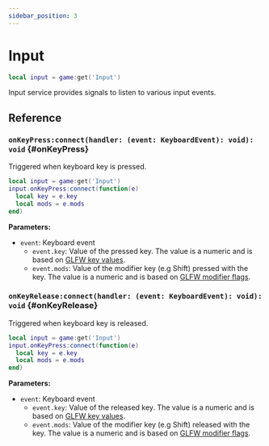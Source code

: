 ```yaml
---
sidebar_position: 3
---
```


# Input

```lua
local input = game:get('Input')
```

Input service provides signals to listen to various input events.

## Reference

### `onKeyPress:connect(handler: (event: KeyboardEvent): void): void` {#onKeyPress}

Triggered when keyboard key is pressed.

```lua
local input = game:get('Input')
input.onKeyPress:connect(function(e)
  local key = e.key
  local mods = e.mods
end)
```

**Parameters:**

- `event`: Keyboard event
  - `event.key`: Value of the pressed key. The value is a numeric and is based on [GLFW key values](https://www.glfw.org/docs/latest/group__keys.html).
  - `event.mods`: Value of the modifier key (e.g Shift) pressed with the key. The value is a numeric and is based on [GLFW modifier flags](https://www.glfw.org/docs/latest/group__mods.html).

### `onKeyRelease:connect(handler: (event: KeyboardEvent): void): void` {#onKeyRelease}

Triggered when keyboard key is released.

```lua
local input = game:get('Input')
input.onKeyPress:connect(function(e)
  local key = e.key
  local mods = e.mods
end)
```

**Parameters:**

- `event`: Keyboard event
  - `event.key`: Value of the released key. The value is a numeric and is based on [GLFW key values](https://www.glfw.org/docs/latest/group__keys.html).
  - `event.mods`: Value of the modifier key (e.g Shift) released with the key. The value is a numeric and is based on [GLFW modifier flags](https://www.glfw.org/docs/latest/group__mods.html).
